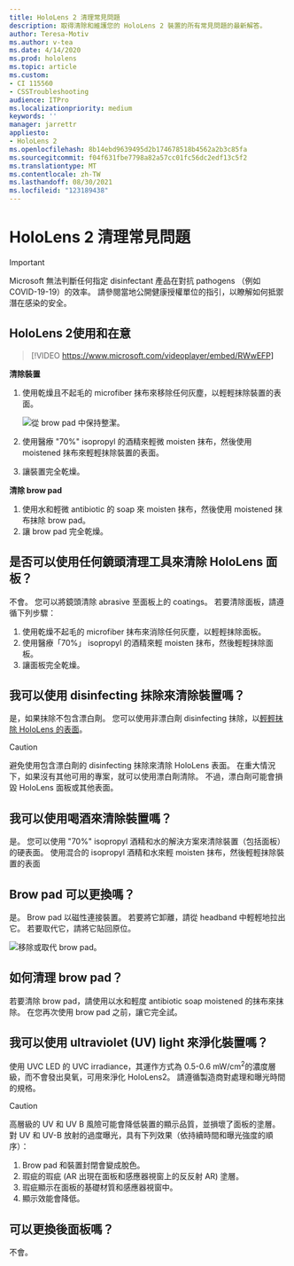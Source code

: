 ```yaml
---
title: HoloLens 2 清理常見問題
description: 取得清除和維護您的 HoloLens 2 裝置的所有常見問題的最新解答。
author: Teresa-Motiv
ms.author: v-tea
ms.date: 4/14/2020
ms.prod: hololens
ms.topic: article
ms.custom:
- CI 115560
- CSSTroubleshooting
audience: ITPro
ms.localizationpriority: medium
keywords: ''
manager: jarrettr
appliesto:
- HoloLens 2
ms.openlocfilehash: 8b14ebd9639495d2b174678518b4562a2b3c85fa
ms.sourcegitcommit: f04f631fbe7798a82a57cc01fc56dc2edf13c5f2
ms.translationtype: MT
ms.contentlocale: zh-TW
ms.lasthandoff: 08/30/2021
ms.locfileid: "123189438"
---
```

# <a name="hololens-2-cleaning-faq"></a>HoloLens 2 清理常見問題

> [!IMPORTANT]  
> Microsoft 無法判斷任何指定 disinfectant 產品在對抗 pathogens （例如 COVID-19-19）的效率。 請參閱當地公開健康授權單位的指引，以瞭解如何抵禦潛在感染的安全。  

## <a name="hololens-2-use-and-care"></a>HoloLens 2使用和在意

> [!VIDEO https://www.microsoft.com/videoplayer/embed/RWwEFP]

<!-- <iframe src="https://channel9.msdn.com/Shows/Docs-Mixed-Reality/HoloLens-2-Use-and-Care/player" width="960" height="540" allowFullScreen frameBorder="0" title="HoloLens 2 Use and Care - Microsoft Channel 9 Video"></iframe> -->

**清除裝置**

1. 使用乾燥且不起毛的 microfiber 抹布來移除任何灰塵，以輕輕抹除裝置的表面。

   ![從 brow pad 中保持整潔。](images/hl2-cleaning.png)

2. 使用醫療 "70%" isopropyl 的酒精來輕微 moisten 抹布，然後使用 moistened 抹布來輕輕抹除裝置的表面。

3. 讓裝置完全乾燥。

**清除 brow pad**

1. 使用水和輕微 antibiotic 的 soap 來 moisten 抹布，然後使用 moistened 抹布抹除 brow pad。
1. 讓 brow pad 完全乾燥。

## <a name="can-i-use-any-lens-cleaner-for-cleaning-the-hololens-visor"></a>是否可以使用任何鏡頭清理工具來清除 HoloLens 面板？

不會。 您可以將鏡頭清除 abrasive 至面板上的 coatings。 若要清除面板，請遵循下列步驟：  

1. 使用乾燥不起毛的 microfiber 抹布來消除任何灰塵，以輕輕抹除面板。
1. 使用醫療「70%」 isopropyl 的酒精來輕 moisten 抹布，然後輕輕抹除面板。
1. 讓面板完全乾燥。

## <a name="can-i-use-disinfecting-wipes-to-clean-the-device"></a>我可以使用 disinfecting 抹除來清除裝置嗎？

是，如果抹除不包含漂白劑。 您可以使用非漂白劑 disinfecting 抹除，以[輕輕抹除 HoloLens 的表面](#hololens-2-use-and-care)。  

> [!CAUTION]  
> 避免使用包含漂白劑的 disinfecting 抹除來清除 HoloLens 表面。 在重大情況下，如果沒有其他可用的專案，就可以使用漂白劑清除。 不過，漂白劑可能會損毀 HoloLens 面板或其他表面。

## <a name="can-i-use-alcohol-to-clean-the-device"></a>我可以使用喝酒來清除裝置嗎？

是。 您可以使用 "70%" isopropyl 酒精和水的解決方案來清除裝置（包括面板）的硬表面。 使用混合的 isopropyl 酒精和水來輕 moisten 抹布，然後輕輕抹除裝置的表面

## <a name="is-the-brow-pad-replaceable"></a>Brow pad 可以更換嗎？

是。 Brow pad 以磁性連接裝置。 若要將它卸離，請從 headband 中輕輕地拉出它。 若要取代它，請將它貼回原位。

![移除或取代 brow pad。](images/hololens2-remove-browpad.png)

## <a name="how-can-i-clean-the-brow-pad"></a>如何清理 brow pad？

若要清除 brow pad，請使用以水和輕度 antibiotic soap moistened 的抹布來抹除。 在您再次使用 brow pad 之前，讓它完全試。

## <a name="can-i-use-ultraviolet-uv-light-to-sanitize-the-device"></a>我可以使用 ultraviolet (UV) light 來淨化裝置嗎？

使用 UVC LED 的 UVC irradiance，其運作方式為 0.5-0.6 mW/cm<sup>2</sup>的濃度層級，而不會發出臭氧，可用來淨化 HoloLens2。 請遵循製造商對處理和曝光時間的規格。

> [!CAUTION]  
> 高層級的 UV 和 UV B 風險可能會降低裝置的顯示品質，並損壞了面板的塗層。 對 UV 和 UV-B 放射的過度曝光，具有下列效果（依持續時間和曝光強度的順序）：
>  
> 1. Brow pad 和裝置封閉會變成脫色。
> 1. 瑕疵的瑕疵 (AR 出現在面板和感應器視窗上的反反射 AR) 塗層。
> 1. 瑕疵顯示在面板的基礎材質和感應器視窗中。
> 1. 顯示效能會降低。

## <a name="is-the-rear-pad-replaceable"></a>可以更換後面板嗎？

不會。
